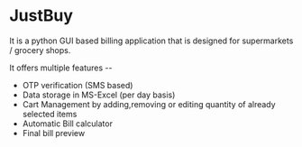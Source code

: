 # JustBuy

It is a python GUI based billing application that is designed for supermarkets / grocery shops.


It offers multiple features --
- OTP verification (SMS based)
- Data storage in MS-Excel (per day basis)
- Cart Management by adding,removing or editing quantity of already selected items
- Automatic Bill calculator
- Final bill preview


